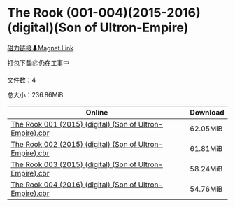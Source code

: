 # The Rook (001-004)(2015-2016)(digital)(Son of Ultron-Empire)

[磁力链接⬇Magnet Link](magnet:?xt=urn:btih:c54b18ae0c313269236f75569c2bb4dfa4580f06&dn=The%20Rook%20%28001-004%29%282015-2016%29%28digital%29%28Son%20of%20Ultron-Empire%29)

打包下载📦仍在工事中

文件数：4

总大小：236.86MiB

Online | Download
--- | ---
[The Rook 001 (2015) (digital) (Son of Ultron-Empire).cbr](https://github.com/alicewish/markdown/blob/master/comic/Rook-001-2015-digital-Son-of-Ultron-Empire-cbr.md) | 62.05MiB
[The Rook 002 (2015) (digital) (Son of Ultron-Empire).cbr](https://github.com/alicewish/markdown/blob/master/comic/Rook-002-2015-digital-Son-of-Ultron-Empire-cbr.md) | 61.81MiB
[The Rook 003 (2015) (digital) (Son of Ultron-Empire).cbr](https://github.com/alicewish/markdown/blob/master/comic/Rook-003-2015-digital-Son-of-Ultron-Empire-cbr.md) | 58.24MiB
[The Rook 004 (2016) (digital) (Son of Ultron-Empire).cbr](https://github.com/alicewish/markdown/blob/master/comic/Rook-004-2016-digital-Son-of-Ultron-Empire-cbr.md) | 54.76MiB